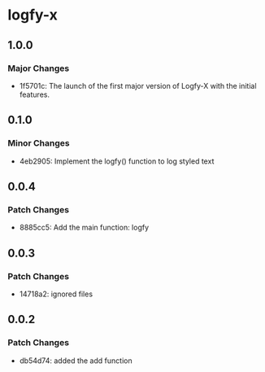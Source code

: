 # logfy-x

## 1.0.0

### Major Changes

- 1f5701c: The launch of the first major version of Logfy-X with the initial features.

## 0.1.0

### Minor Changes

- 4eb2905: Implement the logfy() function to log styled text

## 0.0.4

### Patch Changes

- 8885cc5: Add the main function: logfy

## 0.0.3

### Patch Changes

- 14718a2: ignored files

## 0.0.2

### Patch Changes

- db54d74: added the add function
